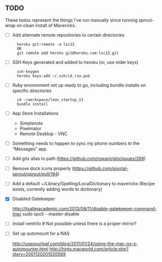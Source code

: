 ## TODO

These todos represent the things I've run manually since running sprout-wrap on clean install of Mavericks.

- [ ] Add alternate remote repositories to certain directories

        heroku git:remote -a lsc13
        OR
        git remote add heroku git@heroku.com:lsc13.git

- [ ] SSH Keys generated and added to heroku (or, use older keys)

        ssh-keygen
        heroku keys:add ~/.ssh/id_rsa.pub

- [ ] Ruby environment set up ready to go, including bundle installs on specific directories

        cd ~/workspace/lean_startup_13
        bundle install 

- [ ] App Store Installations
  * Simplenote
  * Pixelmator
  * Remote Desktop - VNC

- [ ] Something needs to happen to sync my phone numbers to the “Messages” app.

- [ ] Add gitx alias to path (https://github.com/rowanj/gitx/issues/269)

- [ ] Remove dock icons properly (https://github.com/pivotal-sprout/sprout/pull/194)

- [ ] Add a default ~/Library/Spelling/LocalDictionary to mavericks (Recipe exists, currently adding words to dictionary)

- [x] Disabled Gatekeeper

    http://itsallmacademic.com/2013/08/11/disable-gatekeeper-command-line/
    sudo spctl --master-disable

- [ ] Install ventrilo # Not possible unless there is a proper mirror?

- [ ] Set up automount for a NAS

     http://useyourloaf.com/blog/2011/01/24/using-the-mac-os-x-automounter.html
     http://hints.macworld.com/article.php?story=2001120201020569